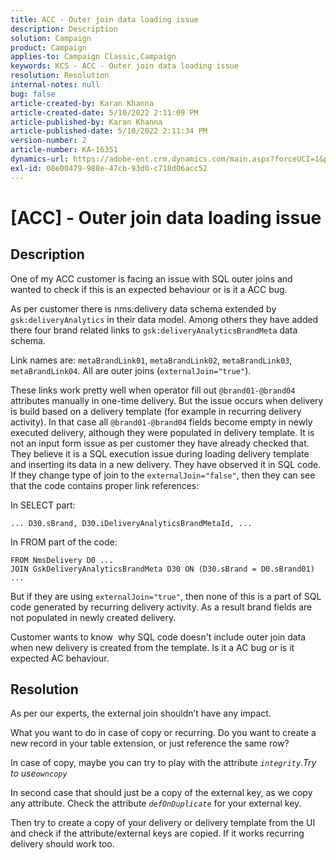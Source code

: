 ```yaml
---
title: ACC - Outer join data loading issue
description: Description
solution: Campaign
product: Campaign
applies-to: Campaign Classic,Campaign
keywords: KCS - ACC - Outer join data loading issue
resolution: Resolution
internal-notes: null
bug: false
article-created-by: Karan Khanna
article-created-date: 5/10/2022 2:11:09 PM
article-published-by: Karan Khanna
article-published-date: 5/10/2022 2:11:34 PM
version-number: 2
article-number: KA-16351
dynamics-url: https://adobe-ent.crm.dynamics.com/main.aspx?forceUCI=1&pagetype=entityrecord&etn=knowledgearticle&id=8f266a08-6bd0-ec11-a7b5-00224809c556
exl-id: 08e00479-988e-47cb-93d0-c718d06acc52
---
```

# [ACC] - Outer join data loading issue

## Description

One of my ACC customer is facing an issue with SQL outer joins and wanted to check if this is an expected behaviour or is it a ACC bug.

As per customer there is nms:delivery data schema extended by `gsk:deliveryAnalytics` in their data model. Among others they have added there four brand related links to `gsk:deliveryAnalyticsBrandMeta` data schema.

Link names are: `metaBrandLink01`, `metaBrandLink02`, `metaBrandLink03`, `metaBrandLink04`. All are outer joins (`externalJoin="true"`).

These links work pretty well when operator fill out `@brand01-@brand04` attributes manually in one-time delivery. But the issue occurs when delivery is build based on a delivery template (for example in recurring delivery activity). In that case all `@brand01-@brand04` fields become empty in newly executed delivery, although they were populated in delivery template. It is not an input form issue as per customer they have already checked that. They believe it is a SQL execution issue during loading delivery template and inserting its data in a new delivery. They have observed it in SQL code. If they change type of join to the `externalJoin="false"`, then they can see that the code contains proper link references:

In SELECT part:

```
... D30.sBrand, D30.iDeliveryAnalyticsBrandMetaId, ...
```

In FROM part of the code:

```
FROM NmsDelivery D0 ...
JOIN GskDeliveryAnalyticsBrandMeta D30 ON (D30.sBrand = D0.sBrand01)
...
```

But if they are using `externalJoin="true"`, then none of this is a part of SQL code generated by recurring delivery activity. As a result brand fields are not populated in newly created delivery.

Customer wants to know  why SQL code doesn't include outer join data when new delivery is created from the template. Is it a AC bug or is it expected AC behaviour.

## Resolution

As per our experts, the external join shouldn’t have any impact.

What you want to do in case of copy or recurring. Do you want to create a new record in your table extension, or just reference the same row?

In case of copy, maybe you can try to play with the attribute *`integrity`.*Try to use*`owncopy`*

In second case that should just be a copy of the external key, as we copy any attribute. Check the attribute *`defOnDuplicate`* for your external key.

Then try to create a copy of your delivery or delivery template from the UI and check if the attribute/external keys are copied. If it works recurring delivery should work too.
